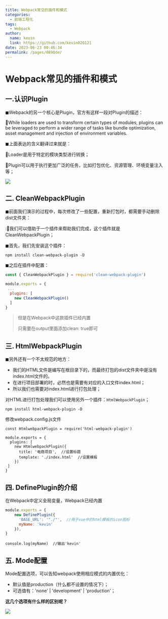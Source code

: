 ```yaml
---
title: Webpack常见的插件和模式
categories: 
  - 前端工程化
tags: 
  - Webpack
author: 
  name: kevin
  link: https://github.com/kevin020121
date: 2023-06-23 00:46:34
permalink: /pages/0898de/
---
```


# Webpack常见的插件和模式

## 一.认识Plugin

◼Webpack的另一个核心是Plugin，官方有这样一段对Plugin的描述：

While loaders are used to transform certain types of modules, plugins can be leveraged to perform a wider range of tasks like bundle optimization, asset management and injection of environment variables.

◼上面表达的含义翻译过来就是：


Loader是用于特定的模块类型进行转换；

Plugin可以用于执行更加广泛的任务，比如打包优化、资源管理、环境变量注入等；

![](https://markdown123.oss-cn-beijing.aliyuncs.com/img/20230623003211.png)



## 二. CleanWebpackPlugin

◼前面我们演示的过程中，每次修改了一些配置，重新打包时，都需要手动删除dist文件夹：


:我们可以借助于一个插件来帮助我们完成，这个插件就是CleanWebpackPlugin；

◼首先，我们先安装这个插件：

```node
npm install clean-webpack-plugin -D
```

◼之后在插件中配置：

```js
const { CleanWebpackPlugin } = require('clean-webpack-plugin')

module.exports = {
 ...
  plugins: [
    new CleanWebpackPlugin()
  ]
}
```

> 但是在Webpack中这款插件已经内置
>
> 只需要在output里面添加clean: true即可

## 三. HtmlWebpackPlugin

◼另外还有一个不太规范的地方：

- 我们的HTML文件是编写在根目录下的，而最终打包的dist文件夹中是没有index.html文件的。
- 在进行项目部署的时，必然也是需要有对应的入口文件index.html；
- 所以我们也需要对index.html进行打包处理；

对HTML进行打包处理我们可以使用另外一个插件：`HtmlWebpackPlugin`；

```node
npm install html-webpack-plugin -D
```

修改webpack.config.js文件
```
const HtmlwebpackPlugin = require('html-webpack-plugin')

module.exports = {
  plugins: [
    new HtmlwebpackPlugin({
      title: '电商项目',  //设置标题
      template: './index.html'  //设置模板
    })
 ]
}
```

## 四. DefinePlugin的介绍

在Webpack中定义全局变量，Webpack已经内置

```js
module.exports = {
    new DefinePlugin({
      'BASE_URL': '"./"',  //用于vue中的html模板的icon图标
      myName: 'kevin'
    }),
}
```

```
console.log(myName)  //输出'kevin'
```

## 五. Mode配置

Mode配置选项，可以告知webpack使用相应模式的内置优化：

- 默认值是production（什么都不设置的情况下）；
- 可选值有：'none' | 'development' | 'production'；

**这几个选项有什么样的区别呢？**

![](https://markdown123.oss-cn-beijing.aliyuncs.com/img/20230623003957.png)